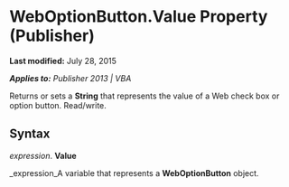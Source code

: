 
# WebOptionButton.Value Property (Publisher)

 **Last modified:** July 28, 2015

 _**Applies to:** Publisher 2013 | VBA_

Returns or sets a  **String** that represents the value of a Web check box or option button. Read/write.


## Syntax

 _expression_. **Value**

 _expression_A variable that represents a  **WebOptionButton** object.

